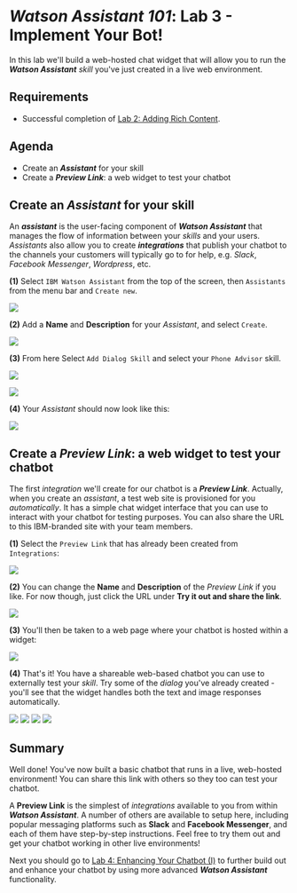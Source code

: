 # _**Watson Assistant 101**_: Lab 3 - Implement Your Bot!
In this lab we'll build a web-hosted chat widget that will allow you to run the _**Watson Assistant**_ _skill_ you've just created in a live web environment.

## Requirements
- Successful completion of [Lab 2: Adding Rich Content](../2-Images).

## Agenda
- Create an _**Assistant**_ for your skill
- Create a _**Preview Link**_: a web widget to test your chatbot

## Create an _**Assistant**_ for your skill
An _**assistant**_ is the user-facing component of _**Watson Assistant**_ that manages the flow of information between your _skills_ and your users. _Assistants_ also allow you to create _**integrations**_ that publish your chatbot to the channels your customers will typically go to for help, e.g. _Slack_, _Facebook Messenger_, _Wordpress_, etc.

**(1)** Select `IBM Watson Assistant` from the top of the screen, then `Assistants` from the menu bar and `Create new`.

![](./images/01-create-assistant.jpg)

**(2)** Add a **Name** and **Description** for your _Assistant_, and select `Create`.

![](./images/02-add-assistant.jpg)

**(3)** From here Select `Add Dialog Skill` and select your `Phone Advisor` skill.

![](./images/03-add-dialog-skill.jpg)

![](./images/04-add-existing-skill.jpg)

**(4)** Your _Assistant_ should now look like this:

![](./images/05-skill-added.jpg)

## Create a _**Preview Link**_: a web widget to test your chatbot
The first _integration_ we'll create for our chatbot is a _**Preview Link**_. Actually, when you create an _assistant_, a test web site is provisioned for you _automatically_. It has a simple chat widget interface that you can use to interact with your chatbot for testing purposes. You can also share the URL to this IBM-branded site with your team members.

**(1)** Select the `Preview Link` that has already been created from `Integrations`:

![](./images/06-select-preview-link.jpg)

**(2)** You can change the **Name** and **Description** of the _Preview Link_ if you like. For now though, just click the URL under **Try it out and share the link**.

![](./images/07-select-preview-url.jpg)

**(3)** You'll then be taken to a web page where your chatbot is hosted within a widget:

![](./images/08-select-preview-init.jpg)

**(4)** That's it! You have a shareable web-based chatbot you can use to externally test your _skill_. Try some of the _dialog_ you've already created - you'll see that the widget handles both the text and image responses automatically.

![](./images/09-preview-test1.jpg)
![](./images/10-preview-test2.jpg)
![](./images/11-preview-test3.jpg)
![](./images/12-preview-test4.jpg)

## Summary
Well done! You've now built a basic chatbot that runs in a live, web-hosted environment! You can share this link with others so they too can test your chatbot.

A **Preview Link** is the simplest of _integrations_ available to you from within _**Watson Assistant**_. A number of others are available to setup here, including popular messaging platforms such as **Slack** and **Facebook Messenger**, and each of them have step-by-step instructions. Feel free to try them out and get your chatbot working in other live environments!

Next you should go to [Lab 4: Enhancing Your Chatbot (I)](../4-Advanced1) to further build out and enhance your chatbot by using more advanced _**Watson Assistant**_ functionality.
